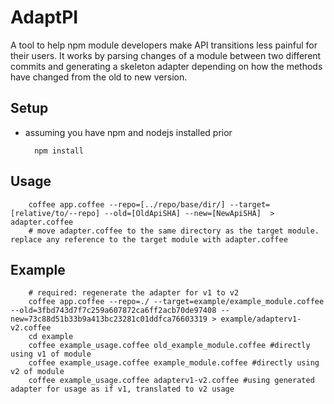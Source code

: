 # AdaptPI
A tool to help npm module developers make API transitions less painful for their users. It works by parsing changes of a module between two different commits and generating a skeleton adapter depending on how the methods have changed from the old to new version.

## Setup
* assuming you have npm and nodejs installed prior

        npm install

## Usage
        coffee app.coffee --repo=[../repo/base/dir/] --target=[relative/to/--repo] --old=[OldApiSHA] --new=[NewApiSHA]  >  adapter.coffee
        # move adapter.coffee to the same directory as the target module. replace any reference to the target module with adapter.coffee
## Example
        # required: regenerate the adapter for v1 to v2
        coffee app.coffee --repo=./ --target=example/example_module.coffee --old=3fbd743d7f7c259a607872ca6ff2acb70de97408 --new=73c88d51b33b9a413bc23281c01ddfca76603319 > example/adapterv1-v2.coffee
        cd example
        coffee example_usage.coffee old_example_module.coffee #directly using v1 of module
        coffee example_usage.coffee example_module.coffee #directly using v2 of module
        coffee example_usage.coffee adapterv1-v2.coffee #using generated adapter for usage as if v1, translated to v2 usage

